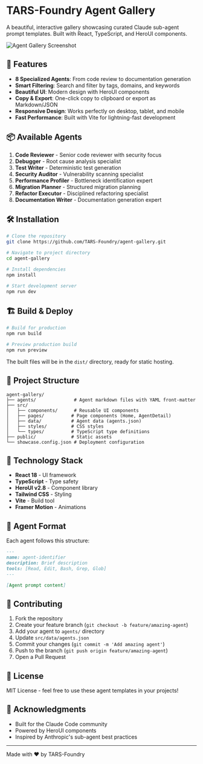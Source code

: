 # TARS-Foundry Agent Gallery

A beautiful, interactive gallery showcasing curated Claude sub-agent prompt templates. Built with React, TypeScript, and HeroUI components.

![Agent Gallery Screenshot](./agent-gallery-home.png)

## 🚀 Features

- **8 Specialized Agents**: From code review to documentation generation
- **Smart Filtering**: Search and filter by tags, domains, and keywords
- **Beautiful UI**: Modern design with HeroUI components
- **Copy & Export**: One-click copy to clipboard or export as Markdown/JSON
- **Responsive Design**: Works perfectly on desktop, tablet, and mobile
- **Fast Performance**: Built with Vite for lightning-fast development

## 📦 Available Agents

1. **Code Reviewer** - Senior code reviewer with security focus
2. **Debugger** - Root cause analysis specialist
3. **Test Writer** - Deterministic test generation
4. **Security Auditor** - Vulnerability scanning specialist
5. **Performance Profiler** - Bottleneck identification expert
6. **Migration Planner** - Structured migration planning
7. **Refactor Executor** - Disciplined refactoring specialist
8. **Documentation Writer** - Documentation generation expert

## 🛠️ Installation

```bash
# Clone the repository
git clone https://github.com/TARS-Foundry/agent-gallery.git

# Navigate to project directory
cd agent-gallery

# Install dependencies
npm install

# Start development server
npm run dev
```

## 🏗️ Build & Deploy

```bash
# Build for production
npm run build

# Preview production build
npm run preview
```

The built files will be in the `dist/` directory, ready for static hosting.

## 📁 Project Structure

```
agent-gallery/
├── agents/              # Agent markdown files with YAML front-matter
├── src/
│   ├── components/      # Reusable UI components
│   ├── pages/          # Page components (Home, AgentDetail)
│   ├── data/           # Agent data (agents.json)
│   ├── styles/         # CSS styles
│   └── types/          # TypeScript type definitions
├── public/             # Static assets
└── showcase.config.json # Deployment configuration
```

## 🎨 Technology Stack

- **React 18** - UI framework
- **TypeScript** - Type safety
- **HeroUI v2.8** - Component library
- **Tailwind CSS** - Styling
- **Vite** - Build tool
- **Framer Motion** - Animations

## 📝 Agent Format

Each agent follows this structure:

```markdown
---
name: agent-identifier
description: Brief description
tools: [Read, Edit, Bash, Grep, Glob]
---

[Agent prompt content]
```

## 🤝 Contributing

1. Fork the repository
2. Create your feature branch (`git checkout -b feature/amazing-agent`)
3. Add your agent to `agents/` directory
4. Update `src/data/agents.json`
5. Commit your changes (`git commit -m 'Add amazing agent'`)
6. Push to the branch (`git push origin feature/amazing-agent`)
7. Open a Pull Request

## 📄 License

MIT License - feel free to use these agent templates in your projects!

## 🙏 Acknowledgments

- Built for the Claude Code community
- Powered by HeroUI components
- Inspired by Anthropic's sub-agent best practices

---

Made with ❤️ by TARS-Foundry
